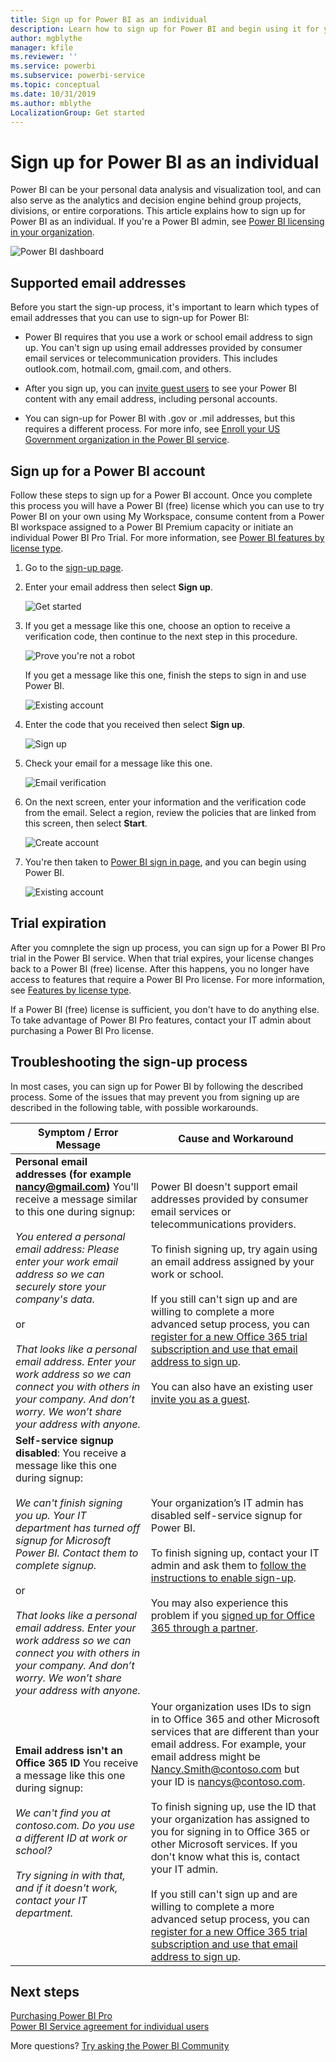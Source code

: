 ```yaml
---
title: Sign up for Power BI as an individual
description: Learn how to sign up for Power BI and begin using it for your data analysis and visualization needs.
author: mgblythe
manager: kfile
ms.reviewer: ''
ms.service: powerbi
ms.subservice: powerbi-service
ms.topic: conceptual
ms.date: 10/31/2019
ms.author: mblythe
LocalizationGroup: Get started
---
```


# Sign up for Power BI as an individual

Power BI can be your personal data analysis and visualization tool, and can also serve as the analytics and decision engine behind group projects, divisions, or entire corporations. This article explains how to sign up for Power BI as an individual. If you're a Power BI admin, see [Power BI licensing in your organization](service-admin-licensing-organization.md).

![Power BI dashboard](media/service-self-service-signup-for-power-bi/dashboard.png)

## Supported email addresses

Before you start the sign-up process, it's important to learn which types of email addresses that you can use to sign-up for Power BI:

* Power BI requires that you use a work or school email address to sign up. You can't sign up using email addresses provided by consumer email services or telecommunication providers. This includes outlook.com, hotmail.com, gmail.com, and others.

* After you sign up, you can [invite guest users](https://docs.microsoft.com/azure/active-directory/active-directory-b2b-what-is-azure-ad-b2b) to see your Power BI content with any email address, including personal accounts.

* You can sign-up for Power BI with .gov or .mil addresses, but this requires a different process. For more info, see [Enroll your US Government organization in the Power BI service](service-govus-signup.md).

## Sign up for a Power BI account

Follow these steps to sign up for a Power BI account. Once you complete this process you will have a Power BI (free) license which you can use to try Power BI on your own using My Workspace, consume content from a Power BI workspace assigned to a Power BI Premium capacity or initiate an individual Power BI Pro Trial. For more information, see [Power BI features by license type](service-features-license-type.md). 

1. Go to the [sign-up page](https://signup.microsoft.com/signup?sku=a403ebcc-fae0-4ca2-8c8c-7a907fd6c235).

1. Enter your email address then select **Sign up**.

    ![Get started](media/service-self-service-signup-for-power-bi/get-started.png)

1. If you get a message like this one, choose an option to receive a verification code, then continue to the next step in this procedure.

    ![Prove you're not a robot](media/service-self-service-signup-for-power-bi/prove-robot.png)

    If you get a message like this one, finish the steps to sign in and use Power BI.

    ![Existing account](media/service-self-service-signup-for-power-bi/existing-account.png)

1. Enter the code that you received then select **Sign up**.

    ![Sign up](media/service-self-service-signup-for-power-bi/sign-up.png)

1. Check your email for a message like this one.

    ![Email verification](media/service-self-service-signup-for-power-bi/email-verification.png)

1. On the next screen, enter your information and the verification code from the email. Select a region, review the policies that are linked from this screen, then select **Start**.

    ![Create account](media/service-self-service-signup-for-power-bi/create-account.png)

1. You're then taken to [Power BI sign in page](https://powerbi.microsoft.com/landing/signin/), and you can begin using Power BI.

    ![Existing account](media/service-self-service-signup-for-power-bi/welcome-screen.png)

## Trial expiration

After you comnplete the sign up process, you can sign up for a Power BI Pro trial in the Power BI service. When that trial expires, your license changes back to a Power BI (free) license. After this happens, you no longer have access to features that require a Power BI Pro license. For more information, see [Features by license type](service-features-license-type.md).

If a Power BI (free) license is sufficient, you don't have to do anything else. To take advantage of Power BI Pro features, contact your IT admin about purchasing a Power BI Pro license.

## Troubleshooting the sign-up process

In most cases, you can sign up for Power BI by following the described process. Some of the issues that may prevent you from signing up are described in the following table, with possible workarounds.

| Symptom / Error Message | Cause and Workaround |
| ----------------------- | -------------------- |
| <strong>Personal email addresses (for example nancy@gmail.com)</strong> You'll receive a message similar to this one during signup: <br /><br /> *You entered a personal email address: Please enter your work email address so we can securely store your company's data.* <br /><br /> or <br /><br /> *That looks like a personal email address. Enter your work address so we can connect you with others in your company. And don’t worry. We won’t share your address with anyone.* | Power BI doesn't support email addresses provided by consumer email services or telecommunications providers. <br /><br /> To finish signing up, try again using an email address assigned by your work or school. <br /><br /> If you still can't sign up and are willing to complete a more advanced setup process, you can [register for a new Office 365 trial subscription and use that email address to sign up](service-admin-signing-up-for-power-bi-with-a-new-office-365-trial.md). <br /><br /> You can also have an existing user [invite you as a guest](service-admin-azure-ad-b2b.md). |
| **Self-service signup disabled**: You receive a message like this one during signup: <br /><br /> *We can't finish signing you up. Your IT department has turned off signup for Microsoft Power BI. Contact them to complete signup.* <br /><br /> or <br /><br /> *That looks like a personal email address. Enter your work address so we can connect you with others in your company. And don’t worry. We won’t share your address with anyone.* | Your organization’s IT admin has disabled self-service signup for Power BI. <br /><br /> To finish signing up, contact your IT admin and ask them to [follow the instructions to enable sign-up](service-admin-licensing-organization.md#enable-or-disable-individual-user-sign-up-in-azure-active-directory). <br/><br/> You may also experience this problem if you [signed up for Office 365 through a partner](service-admin-syndication-partner.md). |
| **Email address isn't an Office 365 ID** You receive a message like this one during signup: <br /><br /> *We can't find you at contoso.com.  Do you use a different ID at work or school? <br /><br /> Try signing in with that, and if it doesn't work, contact your IT department.* | Your organization uses IDs to sign in to Office 365 and other Microsoft services that are different than your email address.  For example, your email address might be Nancy.Smith@contoso.com but your ID is nancys@contoso.com. <br /><br /> To finish signing up, use the ID that your organization has assigned to you for signing in to Office 365 or other Microsoft services.  If you don't know what this is, contact your IT admin. <br /><br /> If you still can't sign up and are willing to complete a more advanced setup process, you can [register for a new Office 365 trial subscription and use that email address to sign up](service-admin-signing-up-for-power-bi-with-a-new-office-365-trial.md). |

## Next steps

[Purchasing Power BI Pro](service-admin-purchasing-power-bi-pro.md)  
[Power BI Service agreement for individual users](https://powerbi.microsoft.com/terms-of-service/)  

More questions? [Try asking the Power BI Community](http://community.powerbi.com/)
